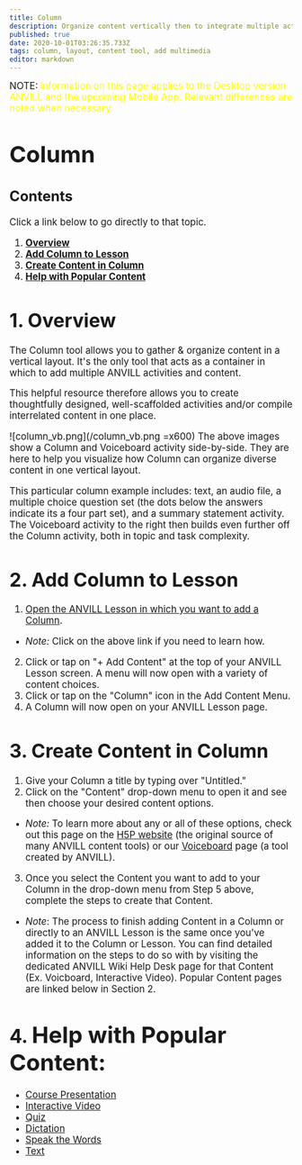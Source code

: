```yaml
---
title: Column
description: Organize content vertically then to integrate multiple activities 
published: true
date: 2020-10-01T03:26:35.733Z
tags: column, layout, content tool, add multimedia
editor: markdown
---
```


<big>NOTE:</big> <big><span style="color: yellow;">Information on this page applies to  the Desktop version ANVILL and the upcoming Mobile App. Relevant differences are noted when necessary.</span>  
  # <big>Column</big>
  
  ## Contents
  Click a link below to go directly to that topic. 
  1. [**Overview**](/en/column#h-1-column-overview)
  1. [**Add Column to Lesson**](/en/column#h-2-anvill-wiki-help-pages-on-popular-content-in-anvill) 
  1. [**Create Content in Column**](/en/column#h-2-column-create-content)
  1. [**Help with Popular Content**](/en/column#h-2-anvill-wiki-help-pages-on-popular-content-in-anvill)
# 1. Overview

The Column  tool allows you to gather & organize content in a vertical layout. It's the only tool that acts as a container in which to add multiple ANVILL activities and content. 
  
  This helpful resource therefore allows you to create thoughtfully designed, well-scaffolded activities and/or compile interrelated content in one place.

![column_vb.png](/column_vb.png =x600)
The above images show a Column and Voiceboard activity side-by-side. They are here to help you visualize how Column can organize diverse content in one vertical layout. 
  
  This particular column example includes: text, an audio file, a multiple choice question set (the dots below the answers indicate its a four part set), and a summary statement activity. The Voiceboard activity to the right then builds even further off the Column activity, both in topic and task complexity. 
 

# 2. Add Column to Lesson 
  1. [Open the ANVILL Lesson in which you want to add a Column](/en/createlesson). 
  - *Note:* Click on the above link if you need to learn how.
  2. Click or tap on "+ Add Content" at the top of your ANVILL Lesson screen. A menu will now open with a variety of content choices.
  1. Click or tap on the "Column" icon in the Add Content Menu. 
  1. A Column will now open on your ANVILL Lesson page.
  
  # 3. Create Content in Column
  1. Give your Column a title by typing over "Untitled."
  1. Click on the "Content" drop-down menu to open it and see then choose your desired content options.
  - *Note:* To learn more about any or all of these options, check out this page on the [H5P website](https://h5p.org/content-types-and-applications) (the original source of many ANVILL content tools) or our [Voiceboard](/en/voiceboard) page (a tool created by ANVILL). 
  3. Once you select the Content you want to add to your Column in the drop-down menu from Step 5 above, complete the steps to create that Content. 
  - *Note*: The process to finish adding Content in a Column or directly to an ANVILL Lesson is the same once you've added it to the Column or Lesson. You can find detailed information on the steps to do so with by visiting the dedicated ANVILL Wiki Help Desk page for that Content (Ex. Voicboard, Interactive Video). Popular Content pages are linked below in Section 2.  

# 4.  <big>Help with Popular Content:</big>
- [Course Presentation](/coursepresentationinteractions)
- [Interactive Video](/interactivevideointeractions)
- [Quiz](Quiz)
- [Dictation](/dictation)
- [Speak the Words](/speakthewords)
- [Text](Text)



